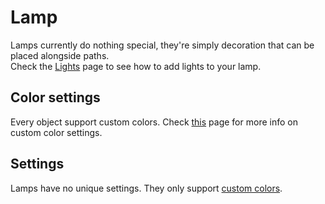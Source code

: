# Lamp

Lamps currently do nothing special, they're simply decoration that can be placed alongside paths.  
Check the [Lights](Lights) page to see how to add lights to your lamp.

## Color settings

Every object support custom colors. Check [this](Custom-colors) page for more info on custom color settings.

## Settings

Lamps have no unique settings. They only support [custom colors](custom-colors).